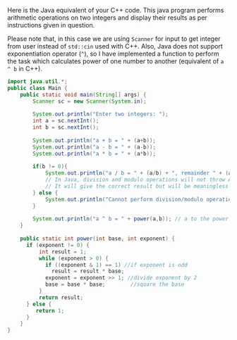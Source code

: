 Here is the Java equivalent of your C++ code. This java program performs arithmetic operations on two integers and display their results as per instructions given in question.

Please note that, in this case we are using `Scanner` for input to get integer from user instead of `std::cin` used with C++. Also, Java does not support exponentiation operator (`^`), so I have implemented a function to perform the task which calculates power of one number to another (equivalent of `a ^ b` in C++).

```java
import java.util.*;
public class Main {
    public static void main(String[] args) {
        Scanner sc = new Scanner(System.in);
        
        System.out.println("Enter two integers: ");
        int a = sc.nextInt();
        int b = sc.nextInt(); 
      
        System.out.println("a + b = " + (a+b));
        System.out.println("a - b = " + (a-b));
        System.out.println("a * b = " + (a*b));
        
        if(b != 0){
            System.out.println("a / b = " + (a/b) + ", remainder " + (a%b));  
            // In Java, division and modulo operations will not throw ArithmeticException for divide by zero 
            // It will give the correct result but will be meaningless in mathematical sense
        } else {
            System.out.println("Cannot perform division/modulo operation as divisor is zero.");   
        }  
        
        System.out.println("a ^ b = " + power(a,b)); // a to the power b
    } 
    
    public static int power(int base, int exponent) {
      if (exponent != 0) {
          int result = 1;
          while (exponent > 0) {
            if ((exponent & 1) == 1) //if exponent is odd
              result = result * base;
            exponent = exponent >> 1; //divide exponent by 2
            base = base * base;        //square the base
          }
          return result;
      } else {
         return 1;   
      }  
    }  
}
```

